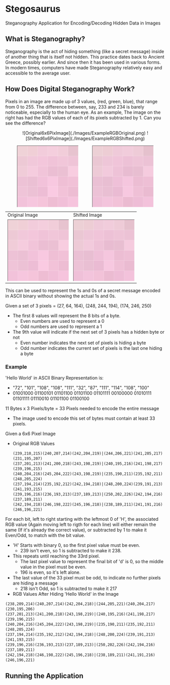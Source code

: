 # Stegosaurus
Steganography Application for Encoding/Decoding Hidden Data in Images

## What is Steganography?
Steganography is the act of hiding something (like a secret message) inside of another thing that is itself not hidden. This practice dates back to Ancient Greece, possibly earlier. And since then it has been used in various forms. In modern times, computers have made Steganography relatively easy and accessible to the average user.

## How Does Digital Steganography Work?

Pixels in an image are made up of 3 values, (red, green, blue), that range from 0 to 255. The difference between, say, 233 and 234 is barely noticeable, especially to the human eye. As an example, The image on the right has had the RGB values of each of its pixels subtracted by 1. Can you see the difference?

<p align="center">
![Original6x6PixImage](./Images/ExampleRGBOriginal.png) ![Shifted6x6PixImage](./Images/ExampleRGBShifted.png)
</p>

<p align="center">
<img align="center" src="./Images/ExampleRGBOriginal.png" alt="Original 6x6 Pix Image" title="Original" hspace="20"/>
<img align="center" src="./Images/ExampleRGBShifted.png" alt="Shifted 6x6 Pix Image" title="Shifted" hspace="20"/>
</p>

<p align="center">
<table>
  <tr>
    <td>Original Image</td>
     <td>Shifted Image</td>
  </tr>
  <tr>
    <td><img src="./Images/ExampleRGBOriginal.png" width=193 height=193></td>
    <td><img src="./Images/ExampleRGBShifted.png" width=193 height=193></td>
  </tr>
 </table>
 </p>


This can be used to represent the 1s and 0s of a secret message encoded in ASCII binary without showing the actual 1s and 0s.

Given a set of 3 pixels = (27, 64, 164), (248, 244, 194), (174, 246, 250)
- The first 8 values will represent the 8 bits of a byte.
  - Even numbers are used to represent a 0
  - Odd numbers are used to represent a 1
- The 9th value will indicate if the next set of 3 pixels has a hidden byte or not
  - Even number indicates the next set of pixels is hiding a byte
  - Odd number indicates the current set of pixels is the last one hiding a byte

### Example
'Hello World' in ASCII Binary Representation is:
- "72", "101", "108", "108", "111", "32", "87", "111", "114", "108", "100"
- 01001000 01100101 01101100 01101100 01101111 00100000 01010111 01101111 01110010 01101100 01100100

11 Bytes x 3 Pixels/byte = 33 Pixels needed to encode the entire message
- The image used to encode this set of bytes must contain at least 33 pixels.

Given a 6x6 Pixel Image
- Original RGB Values
  ```
  (239,210,215)(240,207,214)(242,204,219)|(244,206,221)(241,205,217)(231,195,207)
  (237,201,213)(241,200,218)(243,198,219)|(240,195,216)(241,198,217)(239,196,215)
  (240,204,216)(245,204,222)(243,198,219)|(235,190,211)(235,192,211)(248,205,224)
  (237,194,214)(235,192,212)(242,194,218)|(248,200,224)(239,191,213)(241,193,215)
  (239,196,216)(236,193,213)(237,189,213)|(250,202,226)(242,194,216)(237,189,211)
  (242,194,218)(246,198,222)(245,196,218)|(238,189,211)(241,191,216)(246,196,221)
  ```
For each bit, left to right starting with the leftmost 0 of 'H', the associated RGB value (Again moving left to rigth for each line) will either remain the same (If it's already the correct value), or subtracted by 1 to make it Even/Odd, to match with the bit value.
- 'H' Starts with binary 0, so the first pixel value must be even.
  - 239 isn't even, so 1 is subtracted to make it 238.
- This repeats until reaching the 33rd pixel.
  - The last pixel value to represent the final bit of 'd' is 0, so the middle value in the pixel must be even.
  - 196 is even, so it's left alone.
- The last value of the 33 pixel must be odd, to indicate no further pixels are hiding a message
  - 218 isn't Odd, so 1 is subtracted to make it 217
- RGB Values After Hiding 'Hello World' in the Image
```
(238,209,214)(240,207,214)(242,204,218)|(244,205,221)(240,204,217)(230,195,206)
(237,201,213)(241,200,218)(243,198,219)|(240,195,216)(241,198,217)(239,196,215)
(240,204,216)(245,204,222)(243,198,219)|(235,190,211)(235,192,211)(248,205,224)
(237,194,214)(235,192,212)(242,194,218)|(248,200,224)(239,191,213)(241,193,215)
(239,196,216)(236,193,213)(237,189,213)|(250,202,226)(242,194,216)(237,189,211)
(242,194,218)(246,198,222)(245,196,218)|(238,189,211)(241,191,216)(246,196,221)
```

## Running the Application
